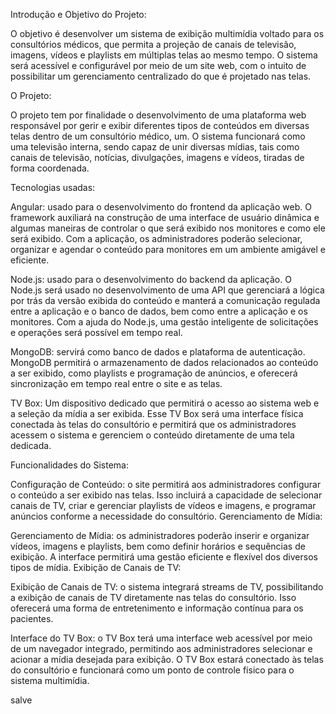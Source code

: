 Introdução e Objetivo do Projeto:

O objetivo é desenvolver um sistema de exibição multimídia voltado para os consultórios médicos, que permita a projeção de canais de televisão, imagens, vídeos e playlists em múltiplas telas ao mesmo tempo. O sistema será acessível e configurável por meio de um site web, com o intuito de possibilitar um gerenciamento centralizado do que é projetado nas telas.

O Projeto:

O projeto tem por finalidade o desenvolvimento de uma plataforma web responsável por gerir e exibir diferentes tipos de conteúdos em diversas telas dentro de um consultório médico, um. O sistema funcionará como uma televisão interna, sendo capaz de unir diversas mídias, tais como canais de televisão, notícias, divulgações, imagens e vídeos, tiradas de forma coordenada.

Tecnologias usadas: 

Angular: usado para o desenvolvimento do frontend da aplicação web. O framework auxiliará na construção de uma interface de usuário dinâmica e algumas maneiras de controlar o que será exibido nos monitores e como ele será exibido. Com a aplicação, os administradores poderão selecionar, organizar e agendar o conteúdo para monitores em um ambiente amigável e eficiente. 

Node.js: usado para o desenvolvimento do backend da aplicação. O Node.js será usado no desenvolvimento de uma API que gerenciará a lógica por trás da versão exibida do conteúdo e manterá a comunicação regulada entre a aplicação e o banco de dados, bem como entre a aplicação e os monitores. Com a ajuda do Node.js, uma gestão inteligente de solicitações e operações será possível em tempo real. 

MongoDB: servirá como banco de dados e plataforma de autenticação. MongoDB permitirá o armazenamento de dados relacionados ao conteúdo a ser exibido, como playlists e programação de anúncios, e oferecerá sincronização em tempo real entre o site e as telas. 

TV Box: Um dispositivo dedicado que permitirá o acesso ao sistema web e a seleção da mídia a ser exibida. Esse TV Box será uma interface física conectada às telas do consultório e permitirá que os administradores acessem o sistema e gerenciem o conteúdo diretamente de uma tela dedicada.

Funcionalidades do Sistema:

Configuração de Conteúdo: o site permitirá aos administradores configurar o conteúdo a ser exibido nas telas. Isso incluirá a capacidade de selecionar canais de TV, criar e gerenciar playlists de vídeos e imagens, e programar anúncios conforme a necessidade do consultório.
Gerenciamento de Mídia:

Gerenciamento de Mídia: os administradores poderão inserir e organizar vídeos, imagens e playlists, bem como definir horários e sequências de exibição. A interface permitirá uma gestão eficiente e flexível dos diversos tipos de mídia.
Exibição de Canais de TV:

Exibição de Canais de TV: o sistema integrará streams de TV, possibilitando a exibição de canais de TV diretamente nas telas do consultório. Isso oferecerá uma forma de entretenimento e informação contínua para os pacientes.

Interface do TV Box: o TV Box terá uma interface web acessível por meio de um navegador integrado, permitindo aos administradores selecionar e acionar a mídia desejada para exibição. O TV Box estará conectado às telas do consultório e funcionará como um ponto de controle físico para o sistema multimídia.

salve
